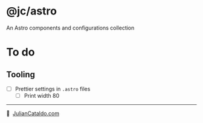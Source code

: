 # @jc/astro

An Astro components and configurations collection

# To do

## Tooling

- [ ] Prettier settings in `.astro` files
  - [ ] Print width 80

---

🔗  [JulianCataldo.com](https://www.juliancataldo.com/)
